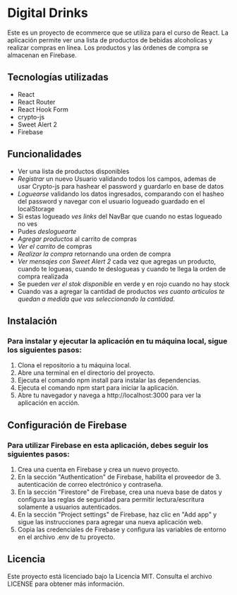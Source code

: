 # Digital Drinks
Este es un proyecto de ecommerce que se utiliza para el curso de React. La aplicación permite ver una lista de productos de bebidas alcoholicas y realizar compras en línea. Los productos y las órdenes de compra se almacenan en Firebase.

## Tecnologías utilizadas
- React
- React Router
- React Hook Form
- crypto-js
- Sweet Alert 2
- Firebase

## Funcionalidades
- Ver una lista de productos disponibles
- *Registrar* un nuevo Usuario validando todos los campos, ademas de usar Crypto-js para hashear el password y guardarlo en base de datos
- *Loguearse* validando los datos ingresados, comparando con el hasheo del password y navegar con el usuario logueado guardado en el localStorage
- Si estas logueado *ves links* del NavBar que cuando no estas logueado no ves
- Pudes *desloguearte*
- *Agregar productos* al carrito de compras
- *Ver el carrito* de compras
- *Realizar la compra* retornando una orden de compra
- *Ver mensajes con Sweet Alert 2* cada vez que agregas un producto, cuando te logueas, cuando te deslogueas y cuando te llega la orden de compra realizada
- Se pueden *ver el stok disponible* en verde y en rojo cuando no hay stock
- Cuando vas a agregar la cantidad de productos *ves cuanto articulos te quedan a medida que vas seleccionando la cantidad*.

## Instalación

### Para instalar y ejecutar la aplicación en tu máquina local, sigue los siguientes pasos:

1. Clona el repositorio a tu máquina local.
2. Abre una terminal en el directorio del proyecto.
3. Ejecuta el comando npm install para instalar las dependencias.
4. Ejecuta el comando npm start para iniciar la aplicación.
5. Abre tu navegador y navega a http://localhost:3000 para ver la aplicación en acción.

## Configuración de Firebase

### Para utilizar Firebase en esta aplicación, debes seguir los siguientes pasos:

1. Crea una cuenta en Firebase y crea un nuevo proyecto.
2. En la sección "Authentication" de Firebase, habilita el proveedor de 3. autenticación de correo electrónico y contraseña.
4. En la sección "Firestore" de Firebase, crea una nueva base de datos y configura las reglas de seguridad para permitir lectura/escritura solamente a usuarios autenticados.
5. En la sección "Project settings" de Firebase, haz clic en "Add app" y sigue las instrucciones para agregar una nueva aplicación web.
6. Copia las credenciales de Firebase y configura las variables de entorno en el archivo .env de tu proyecto.

## Licencia
Este proyecto está licenciado bajo la Licencia MIT. Consulta el archivo LICENSE para obtener más información.